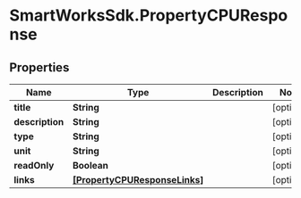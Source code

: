 # SmartWorksSdk.PropertyCPUResponse

## Properties

Name | Type | Description | Notes
------------ | ------------- | ------------- | -------------
**title** | **String** |  | [optional] 
**description** | **String** |  | [optional] 
**type** | **String** |  | [optional] 
**unit** | **String** |  | [optional] 
**readOnly** | **Boolean** |  | [optional] 
**links** | [**[PropertyCPUResponseLinks]**](PropertyCPUResponseLinks.md) |  | [optional] 


